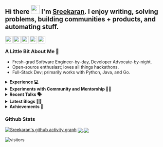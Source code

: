 <!--
**sreekaransrinath/sreekaransrinath** is a ✨ _special_ ✨ repository because its `README.md` (this file) appears on your GitHub profile.

Here are some ideas to get you started:

- 🔭 I’m currently working on ...
- 🌱 I’m currently learning ...
- 👯 I’m looking to collaborate on ...
- 🤔 I’m looking for help with ...
- 💬 Ask me about ...
- 📫 How to reach me: ...
- 😄 Pronouns: ...
- ⚡ Fun fact: ...
- 🌱 I’m currently learning ReactJS, and deep-diving into Deep Learning and Data Science
- 👯 I’m looking to collaborate on projects based on what I'm learning right now
- 🥅 2021 Goals: 
  - Grow my Twitter following and post regular, quality content ([@sk4rn][twitter] ;));
  - Contribute more to Open Source projects;
  - Learn Julia and Golang; 
  - Land my first job; 
  - Get into the MLH Fellowship;
  - Build a habit of blogging, on Hashnode;
- 🔭 I’m currently working on an easy-to-use Content Delivery System
- 😄 Pronouns: He / him
- 📫 How to reach me: I'm most active on Twitter, you can reach me there (feel free to connect on LinkedIn or shoot me an email as well!)
- 👯 I’m looking to collaborate on [Hackathons](https://devpost.com/hackathons). If you like my profile, feel free to get in touch with me!
- ### Connect with me:
[<img align="left" alt="Twitter" src="https://img.shields.io/twitter/follow/sk4rn?color=blue&label=%40sk4rn&logo=twitter&style=for-the-badge"/>][twitter]
[<img align="left" alt="Website" src="https://img.shields.io/website?down_color=red&down_message=offline&style=for-the-badge&up_message=online&url=https%3A%2F%2Fsreekaransrinath.github.io"/>][website]
[<img align="left" alt="Discord" src="https://img.shields.io/discord/384024830988648450?color=blue&label=Discord&logo=discord&style=for-the-badge"/>][discord]
[<img align="left" alt="LinkedIn" src="https://img.shields.io/badge/LinkedIn-0077B5?style=for-the-badge&logo=linkedin&logoColor=white"/>][linkedin]
-->

## Hi there <img src="https://github.com/TheDudeThatCode/TheDudeThatCode/blob/master/Assets/Hi.gif" width="29px"> I'm [Sreekaran][website]. I enjoy writing, solving problems, building communities + products, and automating stuff.
<a href="https://hi.skrn.ml/site->twt">
  <img align="left" width="24px" src="https://cdn.jsdelivr.net/npm/ionicons@5.5.1/dist/ionicons/svg/logo-twitter.svg" style="color:#007bff !important"/>
</a>
<a href="https://sreekaran.com">
  <img align="left" width="24px" src="https://cdn.jsdelivr.net/npm/ionicons@5.5.1/dist/ionicons/svg/planet-outline.svg" style="color:#007bff !important"/>
</a>
<a href="https://hi.skrn.ml/site>li">
  <img align="left" width="24px" src="https://cdn.jsdelivr.net/npm/ionicons@5.5.1/dist/ionicons/svg/logo-linkedin.svg" style="color:#007bff !important"/>
</a>
<a href="mailto:sreekaran.srinath@gmail.com">
  <img align="left" width="24px" src="https://cdn.jsdelivr.net/npm/ionicons@5.5.1/dist/ionicons/svg/send-outline.svg" style="color:#007bff !important"/>
</a>
<a href="https://hi.skrn.ml/site>insta">
  <img align="left" width="24px" src="https://cdn.jsdelivr.net/npm/ionicons@5.5.1/dist/ionicons/svg/logo-instagram.svg" style="color:#007bff !important"/>
</a>
<br>

### A Little Bit About Me 📎
- Fresh-grad Software Engineer-by-day, Developer Advocate-by-night.
- Open-source enthusiast; loves all things hackathons.
- Full-Stack Dev; primarily works with Python, Java, and Go.

<details>
  <summary><b>Experience 💻</b></summary>
<ul> 
  <li> Developer Advocate at <a href="https://dasha.ai">Dasha AI</a>
  <li> Software Engineer at <a href="https://codemantra.com">codemantra</a>
  <li> Software Product Engineer and Data Analyst Intern at <a href="https://linkedin.com/company/spi-edge">SPI Edge</a> - Designed & implemented an end-to-end system to monitor & analyze habit formation using atomic habit principles & deployed the app to over 200 employees, resulting in a 50% increase in employee habit streaks. Developed a dashboard to track, analyze, & present metrics in real-time. 
  <li> Software Engineer Intern at <a href="https://rolocrm.in">RoloCRM</a> - Designed, developed, tested, and deployed a system to automate lead generation and scheduling of more than 50,000 email campaigns using Python and Sendy. Reduced effort to send out campaigns by 85% & saved nearly 5000 people-hours. 
  <li> Software Engineer Intern at <a href="https://serendip.co">Serendip</a> - Redesigned and built a website, which serves as the primary point of contact with consumers from scratch, and gained experience in Figma, Canva, and SEO Optimization. Contributed to their app’s codebase in React Native. 
  <li> Head of Web Development at Pranav 2019, a national-level technical symposium.
</ul>
</details>

<details>
  <summary><b>Experiments with Community and Mentorship 🙌🏼</b></summary>
  <ul>
    <li> Mentor & Judge at <a href="https://mlh.io">Major League Hacking</a> - Mentored students and judged submissions at MLH-hosted events.
    <li> Hackathon Ambassador at <a href="https://angelhack.com">AngelHack</a>.
    <li> Data Science Bootcamp Mentor at <a href="https://diya-research.org">Data Inspired Young Analysts</a> - Mentored a batch of ~10 students towards learning from scratch Python and the basics of data science in the space of a month-long winter bootcamp, with the goal of building a loan application classifier.
  <li> Co-Lead of Incubation at <a href="https://linkedin.com/company/spi-edge">SPI Edge</a> - Oversaw, led, and mentored 15 hackathon-winning teams in turning their projects into potential start-ups.
  <li> Mentor/Judge at 30+ <a href="https://skrn.ml/#Hackathons">hackathons</a>, including <a href="https://makeharvard.io">MakeHarvard</a>, <a href="https://tamuhack.com">TAMUhack</a>, <a href="https://hackdavis.io">HackDavis</a>, <a href="https://sfhacks.io">SF Hacks</a>.
    <li> Project Co-ordinator (Hackathons and Events) at Madras HackerSpace - Organized a hackathon themed around fundraising platforms. Conducted workshops and talks centered around helping newbie programmers.
      <li> Mentor at <a href="https://cs50.harvard.edu/">Harvard CS50's 2021 Seminars</a>.
    <li> Event Co-ordinator (Hackathon and Coding Challenge) at Pranav 2019 - Organized, coordinated, designed questions and tests, and pulled off the Code Mantra at Pranav 2019, a national level technical symposium, which saw a total of over 500 participants.
      <li> Mentor at <a href="https://devscript.tech">DevScript Winter of Code</a> - Mentored students in DevScript Winter of Code to contribute to open-source projects.
  </ul>
</details>

<details>
  <summary><b>Recent Talks 🗣️</b></summary>
  <ul>
    <li> <a href="https://hi.skrn.ml/site->twt">Growing With Open-Source with Matt Rickard</a>
<li> <a href="https://www.youtube.com/watch?v=d8Q8hnMk_U8">Building a great Resume as a Student in STEM</a>
    <li> <a href="https://youtu.be/iL9oDsmSE_g">Building a Social Profile as a Developer</a>
    <li> <a href="https://youtu.be/ZwP-BWEUTDo">Leveraging Communities as a Student Dev</a>
    <li> Apart from these, I go on <a href="https://hi.skrn.ml/site->twt">Twitter Spaces</a> every week to talk about all things tech, hackathons, open-source, and community.
  </ul>
</details>

<details>
  <summary><b>Latest Blogs ✍🏼</b></summary>
  <ul>
    <li><a href="https://blog.skrn.ml/hackathons-101">Hackathons 101</a>
  </ul>
</details>

<details>
  <summary><b>Achievements 🚀</b></summary>
  <ul>
    <li> Winner - Linux Foundation Dan Kohn Scholarship (KubeCon NA 2021)
    <li> #3 Worldwide among 65,000+ Hackers at <a href="https://mlh.io">Major League Hacking</a>'s <a href="https://localhackday.mlh.io">Local Hack Day: Build</a>.
    <li> #1 of 4500+ teams, <a href="https://wonsulting.com/project-2020">Wonsulting Project 2020</a> (Wonsuting4WorldLiteracy - raised >COL$3.5M for education of disadvantaged children in Colombia).
    <li> Winner (out of 100+ teams), <a href="https://mlh.io">MLH</a>'s <a href="https://organize.mlh.io/participants/events/6397-impractical-hackers">Impractical Hackers</a> Hackathon.
    <li> Winner (out of 100+ teams), <a href="https://mlh.io">MLH</a>'s <a href="https://organize.mlh.io/participants/events/6531-corgihacks">CorgiHacks</a> Hackathon.
<li> #1 (out of 120 submissions), E^3 (intra-uni hackathon).
  </ul>
</details>

### Github Stats
[![Sreekaran's github activity graph](https://activity-graph.herokuapp.com/graph?username=sreekaransrinath&theme=xcode)](https://git.io/sreekaran)
<a href="">
  <img align="center" src="https://github-readme-stats.vercel.app/api?username=sreekaransrinath&count_private=true&include_all_commits=true&show_icons=true&title_color=007bff&text_color=e7e7e7&icon_color=007bff&bg_color=171c28" />
</a>
<a href="">
  <img align="center" src="https://github-readme-stats.vercel.app/api/top-langs/?username=sreekaransrinath&layout=compact&title_color=007bff&text_color=e7e7e7&icon_color=007bff&bg_color=171c28" />
</a>

<!-- ![Karan's Github stats](https://github-readme-stats.vercel.app/api?username=sreekaransrinath&count_private=true&include_all_commits=true&show_icons=true&title_color=007bff&text_color=e7e7e7&icon_color=007bff&bg_color=171c28)

![Top Langs](https://github-readme-stats.vercel.app/api/top-langs/?username=sreekaransrinath&layout=compact&title_color=007bff&text_color=e7e7e7&icon_color=007bff&bg_color=171c28) -->

[website]: https://sreekaran.com
[twitter]: https://hi.skrn.ml/site->twt
[linkedin]: https://hi.skrn.ml/site>li
[instagram]: https://hi.skrn.ml/site>insta
[discord]: https://hi.skrn.ml/site>disc

[<img align="left" alt="visitors" src="https://visitor-badge.glitch.me/badge?page_id=sreekaransrinath.sreekaransrinath"/>][website]
